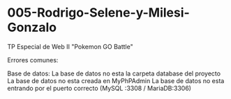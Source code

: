 # 005-Rodrigo-Selene-y-Milesi-Gonzalo
TP Especial de Web II "Pokemon GO Battle"

Errores comunes:

Base de datos:
La base de datos no esta la carpeta database del proyecto
La base de datos no esta creada en MyPhPAdmin
La base de datos no esta entrando por el puerto correcto (MySQL :3308 / MariaDB:3306)
